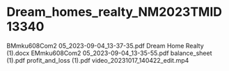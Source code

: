 # Dream_homes_realty_NM2023TMID13340
BMmku608Com2 05_2023-09-04_13-37-35.pdf
Dream Home Realty (1).docx
EMmku608Com2 05_2023-09-04_13-35-55.pdf
balance_sheet (1).pdf
profit_and_loss (1).pdf
video_20231017_140422_edit.mp4
